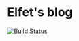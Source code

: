 # Elfet's blog

[![Build Status](https://travis-ci.org/elfet/elfet.github.io.png?branch=master)](https://travis-ci.org/elfet/elfet.github.io)
